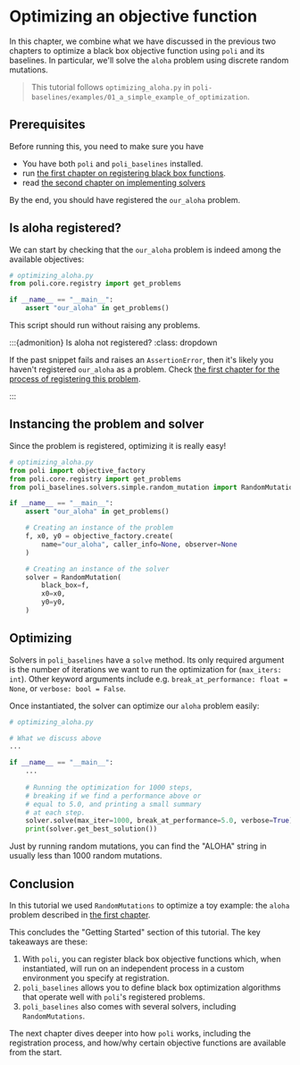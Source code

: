# Optimizing an objective function

In this chapter, we combine what we have discussed in the previous two chapters to optimize a black box objective function using `poli` and its baselines. In particular, we'll solve the `aloha` problem using discrete random mutations.

> This tutorial follows `optimizing_aloha.py` in `poli-baselines/examples/01_a_simple_example_of_optimization`.

## Prerequisites

Before running this, you need to make sure you have

- You have both `poli` and `poli_baselines` installed.
- run [the first chapter on registering black box functions](./registering_an_objective_function.md).
- read [the second chapter on implementing solvers](./defining_a_problem_solver.md)

By the end, you should have registered the `our_aloha` problem.

## Is aloha registered?

We can start by checking that the `our_aloha` problem is indeed among the available objectives:

```python
# optimizing_aloha.py
from poli.core.registry import get_problems

if __name__ == "__main__":
    assert "our_aloha" in get_problems()
```

This script should run without raising any problems.

:::{admonition} Is aloha not registered?
:class: dropdown

If the past snippet fails and raises an `AssertionError`, then it's likely you haven't registered `our_aloha` as a problem. Check [the first chapter for the process of registering this problem](./registering_an_objective_function.md).

:::

## Instancing the problem and solver

Since the problem is registered, optimizing it is really easy!

```python
# optimizing_aloha.py
from poli import objective_factory
from poli.core.registry import get_problems
from poli_baselines.solvers.simple.random_mutation import RandomMutation

if __name__ == "__main__":
    assert "our_aloha" in get_problems()

    # Creating an instance of the problem
    f, x0, y0 = objective_factory.create(
        name="our_aloha", caller_info=None, observer=None
    )

    # Creating an instance of the solver
    solver = RandomMutation(
        black_box=f,
        x0=x0,
        y0=y0,
    )
```

## Optimizing

Solvers in `poli_baselines` have a `solve` method. Its only required argument is the number of iterations we want to run the optimization for (`max_iters: int`). Other keyword arguments include e.g. `break_at_performance: float = None`, or `verbose: bool = False`.

Once instantiated, the solver can optimize our `aloha` problem easily:

```python
# optimizing_aloha.py

# What we discuss above
...

if __name__ == "__main__":
    ...
    
    # Running the optimization for 1000 steps,
    # breaking if we find a performance above or
    # equal to 5.0, and printing a small summary
    # at each step.
    solver.solve(max_iter=1000, break_at_performance=5.0, verbose=True)
    print(solver.get_best_solution())
```

Just by running random mutations, you can find the "ALOHA" string in usually less than 1000 random mutations.

## Conclusion

In this tutorial we used `RandomMutations` to optimize a toy example: the `aloha` problem described in [the first chapter](./registering_an_objective_function.md).

This concludes the "Getting Started" section of this tutorial. The key takeaways are these:

1. With `poli`, you can register black box objective functions which, when instantiated, will run on an independent process in a custom environment you specify at registration.
2. `poli_baselines` allows you to define black box optimization algorithms that operate well with `poli`'s registered problems.
3. `poli_baselines` also comes with several solvers, including `RandomMutations`.

The next chapter dives deeper into how `poli` works, including the registration process, and how/why certain objective functions are available from the start.
